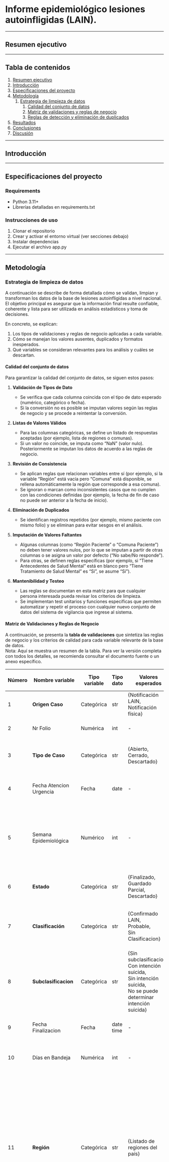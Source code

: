 # Informe epidemiológico lesiones autoinfligidas (LAIN).

---

## Resumen ejecutivo


 ---

## **Tabla de contenidos**
1. [Resumen ejecutivo](#resumen-ejecutivo)
2. [Introducción](#introducción)
2. [Especificaciones del proyecto](#especificaciones-del-proyecto)
3. [Metodología](#metodología)
   1. [Estrategia de limpieza de datos](#estrategia-de-limpieza-de-datos)
      1. [Calidad del conjunto de datos](#calidad-del-conjunto-de-datos)
      2. [Matriz de validaciones y reglas de negocio](#matriz-de-validaciones-y-reglas-de-negocio)
      3. [Reglas de detección y eliminación de duplicados](#reglas-de-detección-y-eliminación-de-duplicados)
4. [Resultados](#resultados)
5. [Conclusiones](#conclusiones)
6. [Discusión](#discusión)

---
## Introducción


 
---

## Especificaciones del proyecto

### Requirements
- Python 3.11+
- Librerías detalladas en requirements.txt

### Instrucciones de uso
1. Clonar el repositorio
2. Crear y activar el entorno virtual (ver secciones debajo)
3. Instalar dependencias
4. Ejecutar el archivo app.py

---
## Metodología

### Estrategia de limpieza de datos
A continuación se describe de forma detallada cómo se validan, limpian y transforman los datos de la base de 
lesiones autoinfligidas a nivel nacional. El objetivo principal es asegurar que la información final resulte confiable, 
coherente y lista para ser utilizada en análisis estadísticos y toma de decisiones.

En concreto, se explican:
1. Los tipos de validaciones y reglas de negocio aplicadas a cada variable.
2. Cómo se manejan los valores ausentes, duplicados y formatos inesperados.
3. Qué variables se consideran relevantes para los análisis y cuáles se descartan.

#### Calidad del conjunto de datos
Para garantizar la calidad del conjunto de datos, se siguen estos pasos:

1. **Validación de Tipos de Dato** 
    - Se verifica que cada columna coincida con el tipo de dato esperado (numérico, categórico o fecha).
    - Si la conversión no es posible se imputan valores según las reglas de negocio y se procede a reintentar 
   la conversión.


2. **Listas de Valores Válidos**
    - Para las columnas categóricas, se define un listado de respuestas aceptadas (por ejemplo, lista de 
   regiones o comunas).
    - Si un valor no coincide, se imputa como “NaN” (valor nulo). Posteriormente se imputan los datos de 
   acuerdo a las reglas de negocio.

   
3. **Revisión de Consistencia**
    - Se aplican reglas que relacionan variables entre sí (por ejemplo, si la variable “Región” está vacía pero “Comuna”
   está disponible, se rellena automáticamente la región que corresponde a esa comuna).
    - Se ignoran o marcan como inconsistentes casos que no cumplen con las condiciones definidas
   (por ejemplo, la fecha de fin de caso no puede ser anterior a la fecha de inicio).
   

4. **Eliminación de Duplicados** 
    - Se identifican registros repetidos (por ejemplo, mismo paciente con mismo folio) y se eliminan para evitar sesgos en el análisis.


5. **Imputación de Valores Faltantes**
    - Algunas columnas (como “Región Paciente” o “Comuna Paciente”) no deben tener valores nulos, 
   por lo que se imputan a partir de otras columnas o se asigna un valor por defecto (“No sabe/No responde”).
    - Para otras, se definen reglas específicas (por ejemplo, si “Tiene Antecedentes de Salud Mental” 
   está en blanco pero “Tiene Tratamiento de Salud Mental” es “Sí”, se asume “Sí”).


6. **Mantenibilidad y Testeo** 
    - Las reglas se documentan en esta matriz para que cualquier persona interesada pueda revisar 
   los criterios de limpieza.
    - Se implementan test unitarios y funciones específicas que permiten automatizar y repetir el proceso con 
   cualquier nuevo conjunto de datos del sistema de vigilancia que ingrese al sistema.

#### Matriz de Validaciones y Reglas de Negocio

A continuación, se presenta la **tabla de validaciones** que sintetiza las reglas de negocio y los criterios de calidad para cada variable relevante de la base de datos.  
Nota: Aquí se muestra un resumen de la tabla. Para ver la versión completa con todos los detalles, se recomienda consultar el documento fuente o un anexo específico.

| Número | Nombre variable                        | Tipo variable | Tipo dato | Valores esperados                                                                                                                                                 | Acepta null | Mantiene en análisis | Observaciones                                                                           | Reglas de validación                                                                                                                                                                                                                                                                                                                                                                                                                                                                                        |
|--------|----------------------------------------|---------------|-----------|-------------------------------------------------------------------------------------------------------------------------------------------------------------------|-------------|----------------------|-----------------------------------------------------------------------------------------|-------------------------------------------------------------------------------------------------------------------------------------------------------------------------------------------------------------------------------------------------------------------------------------------------------------------------------------------------------------------------------------------------------------------------------------------------------------------------------------------------------------|
| 1      | **Origen Caso**                        | Categórica    | str       | {Notificación LAIN, <br/>Notificación física}                                                                                                                     | No          | No                   | Define la fuente de notificación del evento                                             | No Aplica                                                                                                                                                                                                                                                                                                                                                                                                                                                                                                   |
| 2      | Nr Folio                               | Numérica      | int       | -                                                                                                                                                                 | No          | Si                   | Identificador numérico único del formulario                                             | 1. Verificar que no tenga campos NaN                                                                                                                                                                                                                                                                                                                                                                                                                                                                        |
| 3      | **Tipo de Caso**                       | Categórica    | str       | {Abierto, <br/>Cerrado, <br/>Descartado}                                                                                                                          | No          | Si                   | Indica la situación general del evento (abierto, cerrado o descartado)                  | 1. Solo incluir casos cerrados<br>2. No incluir datos faltantes                                                                                                                                                                                                                                                                                                                                                                                                                                             |
| 4      | Fecha Atencion Urgencia                | Fecha         | date      | -                                                                                                                                                                 | No          | Si                   | Registra la fecha en que el paciente fue atendido en urgencias                          | 1. Verificar que no tenga campos NaN                                                                                                                                                                                                                                                                                                                                                                                                                                                                        |
| 5      | Semana Epidemiológica                  | Numérico      | int       | -                                                                                                                                                                 | No          | Si                   | Indica la semana epidemiológica correspondiente a la fecha de atención                  | 1. Calcular en base a la fecha del evento, si no hay fecha del evento usar la fecha atención urgencia <br>2. Verificar que no tenga campos NaN                                                                                                                                                                                                                                                                                                                                                              |
| 6      | **Estado**                             | Categórica    | str       | {Finalizado,<br/> Guardado Parcial, <br/>Descartado}                                                                                                              | No          | Si                   | Define si el registro está finalizado, guardado parcial o descartado                    | 1. Solo casos finalizados, no incluir datos faltantes                                                                                                                                                                                                                                                                                                                                                                                                                                                       |
| 7      | **Clasificación**                      | Categórica    | str       | {Confirmado LAIN, <br/>Probable, <br/>Sin Clasificacion}                                                                                                          | Si          | Si                   | Determina el estado en plataforma del evento (confirmado, probable o sin clasificación) | 1. Solo casos Confirmado LAIN, no incluir datos faltantes                                                                                                                                                                                                                                                                                                                                                                                                                                                   |
| 8      | **Subclasificacion**                   | Categórica    | str       | {Sin subclasificacion, <br/>Con intención suicida,<br/> Sin intención suicida,<br/> No se puede determinar intención suicida}                                     | Si          | Si                   | Precisa la intencionalidad o tipo de subclasificación del evento                        | 1. Solo casos con Con intención suicida y Sin intención suicida, no incluir datos faltantes                                                                                                                                                                                                                                                                                                                                                                                                                 |
| 9      | Fecha Finalizacion                     | Fecha         | date time | -                                                                                                                                                                 | Si          | No                   | Indica la fecha de cierre del evento con fines de seguimiento                           | No Aplica                                                                                                                                                                                                                                                                                                                                                                                                                                                                                                   |
| 10     | Días en Bandeja                        | Numérica      | int       | -                                                                                                                                                                 | No          | No                   | Tiempo que el evento permaneció en espera antes de ser gestionado                       | No Aplica                                                                                                                                                                                                                                                                                                                                                                                                                                                                                                   |
| 11     | **Región**                             | Categórica    | str       | {Listado de regiones del país}                                                                                                                                    | No          | Si                   | Ubicación geopolítica donde se notifica el evento                                       | 1. Lista con las respuestas, si no esta en la lista imputar NaN <br>2. Si Región es NaN y Comuna tiene datos, se asigna la región de la comuna a la que pertenece el evento. <br>3. Si Región es NaN y Establecimiento de Salud tiene datos, se asigna la región a la que pertenece el establecimiento<br>4. Si Región es NaN imputar No sabe/No responde                                                                                                                                                   |
| 12     | **Comuna**                             | Categórica    | str       | {Listado de comunas del país}                                                                                                                                     | No          | Si                   | Unidad administrativa (comuna) donde se notifica el evento                              | 1. Lista con las respuestas, si no esta en la lista imputar NaN <br>2. Si Comuna es NaN y Establecimiento tiene datos imputar comuna a la que pertenece el establecimiento<br>3. Si comuna es NaN imputar No sabe/No responde                                                                                                                                                                                                                                                                               |
| 13     | **Establecimiento de Salud**           | Categórica    | str       | {Listado de establecimientos DEIS}                                                                                                                                | Si          | Si                   | Centro o institución de salud donde se registró el evento                               | 1. Lista con las respuestas, si no esta en la lista imputar NaN <br>2. Crear nueva variable que extraiga la pertenencia del establecimiento de la BD de establecimientos DEIS.<br>3. Si Establecimiento de Salud es NaN imputar No sabe/No responde                                                                                                                                                                                                                                                         |
| 14     | **Dependencia**                        | Categórica    | str       | {Fuerzas Armadas y de Orden, <br/>Privado,<br/> Público}                                                                                                          | Si          | Si                   | Tipo de dependencia del establecimiento (por ejemplo, público, privado)                 | 1. Lista con las respuestas, si no esta en la lista imputar NaN <br>2. Si Dependencia es NaN imputar No sabe/No responde                                                                                                                                                                                                                                                                                                                                                                                    |
| 15     | RUT Profesional                        | -             | str       | {Texto libre}                                                                                                                                                     | Si          | No                   | Documento de identificación del profesional a cargo                                     | No Aplica                                                                                                                                                                                                                                                                                                                                                                                                                                                                                                   |
| 16     | Nombre Profesional                     | -             | str       | {Texto libre}                                                                                                                                                     | Si          | No                   | Nombre completo del profesional                                                         | No Aplica                                                                                                                                                                                                                                                                                                                                                                                                                                                                                                   |
| 17     | Telefono Profesional                   | -             | str       | {Texto libre}                                                                                                                                                     | Si          | No                   | Teléfono de contacto del profesional                                                    | No Aplica                                                                                                                                                                                                                                                                                                                                                                                                                                                                                                   |
| 18     | Email Profesional                      | -             | str       | {Texto libre}                                                                                                                                                     | Si          | No                   | Dirección de correo electrónico del profesional                                         | No Aplica                                                                                                                                                                                                                                                                                                                                                                                                                                                                                                   |
| 19     | **Identificacion Paciente**            | Categórica    | str       | {RUN,<br/> Pasaporte, <br/>Comprobante de Parto,<br/> Identificación Local, <br/>Otro}                                                                            | Si          | Si                   | Tipo de documento que el paciente presenta para identificarse                           | Identificar duplicados en base al rut, nombres, fecha de atención y región de atención del paciente                                                                                                                                                                                                                                                                                                                                                                                                         |
| 20     | ID/RUT Paciente                        | -             | str       | {Texto libre}                                                                                                                                                     | Si          | Si                   | Identificación única del paciente                                                       | Identificar duplicados en base al rut, nombres, fecha de atención y región de atención del paciente                                                                                                                                                                                                                                                                                                                                                                                                         |
| 21     | Nombre Paciente                        | -             | str       | {Texto libre}                                                                                                                                                     | Si          | Si                   | Nombre (o nombres) del paciente                                                         | Identificar duplicados en base al rut, nombres, fecha de atención y región de atención del paciente                                                                                                                                                                                                                                                                                                                                                                                                         |
| 22     | Apellido Parterno Paciente             | -             | str       | {Texto libre}                                                                                                                                                     | Si          | Si                   | Primer apellido del paciente                                                            | Identificar duplicados en base al rut, nombres, fecha de atención y región de atención del paciente                                                                                                                                                                                                                                                                                                                                                                                                         |
| 23     | Apellido Materno Paciente              | -             | str       | {Texto libre}                                                                                                                                                     | Si          | Si                   | Segundo apellido del paciente                                                           | Identificar duplicados en base al rut, nombres, fecha de atención y región de atención del paciente                                                                                                                                                                                                                                                                                                                                                                                                         |
| 24     | **Sexo Paciente**                      | Categórica    | str       | {Hombre,<br/> Mujer,<br/> Intersex (Indeterminado), <br/>Desconocido}                                                                                             | Si          | Si                   | Sexo o condición sexual autodeclarada del paciente                                      | 1. Lista con las respuestas, si no esta en la lista imputar NaN <br>2. Si Establecimiento de Salud es NaN imputar Desconocido                                                                                                                                                                                                                                                                                                                                                                               |
| 25     | Fecha Nacimiento Paciente              | Fecha         | date      | -                                                                                                                                                                 | Si          | Si                   | Fecha de nacimiento del paciente                                                        | 1. Verificar tipo de dato <br/> 2. Aplicar transformaciones necesarias <br/> 3. Eliminar registros nulos                                                                                                                                                                                                                                                                                                                                                                                                    |
| 26     | Edad Paciente                          | Numérico      | int       | -                                                                                                                                                                 | Si          | Si                   | Edad (en años) calculada en la fecha del evento                                         | Calcular a la fecha del evento, revisar y eliminar outliers                                                                                                                                                                                                                                                                                                                                                                                                                                                 |
| 27     | **Región Paciente**                    | Categórica    | str       | {Listado de regiones del país}                                                                                                                                    | Si          | Si                   | Región de residencia habitual del paciente                                              | 1. Lista con las respuestas, si no esta en la lista imputar NaN <br>2. Si Región Paciente es NaN y Comuna Paciente tiene datos, se asigna la región de la comuna a la que pertenece el evento. <br>3. Si Región Paciente es NaN imputar No sabe/No responde                                                                                                                                                                                                                                                 |
| 28     | **Comuna Paciente**                    | Categórica    | str       | {Listado de comunas del país}                                                                                                                                     | Si          | Si                   | Comuna de residencia habitual del paciente                                              | 1. A los datos faltantes imputar como No sabe/No responde                                                                                                                                                                                                                                                                                                                                                                                                                                                   |
| 29     | Direccion Paciente                     | -             | str       | {Via residencia + Direccion Paciente}                                                                                                                             | Si          | Si                   | Dirección y vía de residencia del paciente                                              | Normalizar para el análisis geográfico                                                                                                                                                                                                                                                                                                                                                                                                                                                                      |
| 30     | **Se considera pueblo originario**     | Categórica    | str       | {Si,<br/> No, <br/>No hay información}                                                                                                                            | Si          | Si                   | Indica si el paciente se reconoce parte de un pueblo originario                         | 1. Lista con las respuestas, si no esta en la lista imputar NaN <br>2. Si Se considera pueblo originario es NaN imputar No hay información                                                                                                                                                                                                                                                                                                                                                                  |
| 31     | **Pueblo originario**                  | -             | str       | {Texto libre}                                                                                                                                                     | Si          | No                   | Nombre específico del pueblo originario (en texto libre)                                | No Aplica                                                                                                                                                                                                                                                                                                                                                                                                                                                                                                   |
| 32     | **Se considera afrodescendiente**      | Categórica    | str       | {Si, <br/>No, <br/>No hay información}                                                                                                                            | Si          | Si                   | Indica si el paciente se reconoce como afrodescendiente                                 | 1. Lista con las respuestas, si no esta en la lista imputar NaN <br>2. Si Se condiera afrodescendiente es NaN imputar No hay información                                                                                                                                                                                                                                                                                                                                                                    |
| 33     | **Identidad de Género**                | Categórica    | str       | {Masculino, <br/>Femenina,<br/> Transgenero Masculino,<br/> Transgenero Femenina, <br/>No Binarie, <br/>No hay Información, <br/>Otra}                            | Si          | Si                   | Refleja la autopercepción de género del paciente                                        | 1. Lista con las respuestas, si no esta en la lista imputar NaN <br>2. Si Identidad de Género es NaN imputar No hay información                                                                                                                                                                                                                                                                                                                                                                             |
| 34     | **Orientacion Sexual**                 | Categórica    | str       | {Heterosexual,<br/> Homosexual (gay/lesbiana),<br/> Bisexual,<br/> No sabe/no responde}                                                                           | Si          | Si                   | Describe la orientación sexual declarada por el paciente                                | 1. Lista con las respuestas, si no esta en la lista imputar NaN <br>2. Si Orientacion Sexual es NaN imputar No sabe/no responde                                                                                                                                                                                                                                                                                                                                                                             |
| 35     | **Nacionalidad Paciente**              | Categórica    | str       | {Listado de países}                                                                                                                                               | Si          | Si                   | País de nacionalidad del paciente                                                       | 1. Lista con las respuestas, si no esta en la lista imputar NaN <br>2. Si Nacionalidad Paciente es NaN imputar No sabe/no responde<br>3. Crear nueva variable Chileno, Extranjero, No sabe/no responde.                                                                                                                                                                                                                                                                                                     |
| 36     | **Persona Bajo Cuidado**               | Categórica    | str       | {Listado de variables}                                                                                                                                            | Si          | No                   | Indica si el paciente está bajo cuidado institucional (ej. Residencias, ELEAM, etc.)    | No Aplica                                                                                                                                                                                                                                                                                                                                                                                                                                                                                                   |
| 37     | **Acompañante del Paciente**           | Categórica    | str       | {Esposo/a o pareja,<br/> Hijo/a,<br/> Padre o madre, <br/>Otro familiar,<br/> Amigo y otro conocido,<br/> Amigo u otro conocido,<br/> Otro,<br/> Sin acompañante} | Si          | Si                   | Persona que acompaña al paciente durante la atención                                    | 1. Lista con las respuestas, si no esta en la lista imputar NaN<br>2. Los datos NaN quedarán como No sabe/No responde                                                                                                                                                                                                                                                                                                                                                                                       |
| 38     | Nombre acompañante                     | -             | str       | {Texto libre}                                                                                                                                                     | Si          | No                   | Nombre completo del acompañante                                                         | No Aplica                                                                                                                                                                                                                                                                                                                                                                                                                                                                                                   |
| 39     | Telefono acompañante                   | Categórica    | str       | {Móvil, Fijo}                                                                                                                                                     | Si          | No                   | Tipo de teléfono del acompañante (móvil o fijo)                                         | No Aplica                                                                                                                                                                                                                                                                                                                                                                                                                                                                                                   |
| 40     | Numero acompañante                     | -             | str       | {Texto libre}                                                                                                                                                     | Si          | No                   | Número de teléfono del acompañante                                                      | No Aplica                                                                                                                                                                                                                                                                                                                                                                                                                                                                                                   |
| 41     | **Lesion fue Autoinflingida**          | Categórica    | str       | {Si, <br/>No sabe / No responde}                                                                                                                                  | Si          | No                   | Confirma si la lesión se infligió el propio paciente                                    | No Aplica                                                                                                                                                                                                                                                                                                                                                                                                                                                                                                   |
| 42     | **Lesion fue intencional**             | Categórica    | str       | {Si, <br/>No sabe / No responde}                                                                                                                                  | Si          | No                   | Indica si hubo una intención deliberada al infligirse la lesión                         | No Aplica                                                                                                                                                                                                                                                                                                                                                                                                                                                                                                   |
| 43     | **Tuvo intencion de Morir**            | Categórica    | str       | {Si, <br/>No, <br/>No sabe / No responde}                                                                                                                         | Si          | No                   | Registra si el paciente tuvo intención suicida con la autolesión                        | No Aplica                                                                                                                                                                                                                                                                                                                                                                                                                                                                                                   |
| 44     | **Tiene Antecedentes salud mental**    | Categórica    | str       | {Si, <br/>No, <br/>No sabe/no responde}                                                                                                                           | Si          | Si                   | Indica historial o antecedentes de salud mental                                         | 1. Lista con las respuestas, si no esta en la lista imputar NaN<br>2. Si Tiene Antecedentes salud mental en NaN y Tiene tratamiento salud mental == Si imputar Si<br>3. Los datos NaN quedarán como No sabe/No responde                                                                                                                                                                                                                                                                                     |
| 45     | Antecedentes salud mental              | -             | str       | {Texto libre}                                                                                                                                                     | Si          | No                   | Descripción libre de los antecedentes de salud mental                                   | No Aplica                                                                                                                                                                                                                                                                                                                                                                                                                                                                                                   |
| 46     | **Tiene tratamiento salud mental**     | Categórica    | str       | {Si, <br/>No, <br/>No sabe/no responde}                                                                                                                           | Si          | Si                   | Indica si el paciente recibe tratamiento por salud mental                               | 1. Lista con las respuestas, si no esta en la lista imputar NaN<br>2. Si Tiene Antecedentes salud mental == Si y Tiene tratamiento salud mental == NaN imputar No sabe/no responde<br>3. Si Tiene Antecedentes salud mental == No sabe/no responde imputar No sabe/no responde en Tiene tratamiento salud mental<br>4. Si Tiene Antecedentes salud mental == No IMPUTAR  Tiene tratamiento salud mental == NaN <br>                                                                                         |
| 47     | Lugar tratamiento salud mental         | -             | str       | {Texto libre}                                                                                                                                                     | Si          | No                   | Establecimiento o lugar donde se da el tratamiento                                      | No Aplica                                                                                                                                                                                                                                                                                                                                                                                                                                                                                                   |
| 48     | Otros antecedentes de salud relevantes | -             | str       | {Texto libre}                                                                                                                                                     | Si          | No                   | Información adicional sobre la historia clínica del paciente                            | No Aplica                                                                                                                                                                                                                                                                                                                                                                                                                                                                                                   |
| 49     | **Paciente estudia actualmente**       | Categórica    | str       | {Si, <br/>No, <br/>No puede contestar}                                                                                                                            | Si          | Si                   | Indica si el paciente se encuentra cursando estudios en el momento de la atención       | 1. Lista con las respuestas, si no esta en la lista imputar NaN<br>2. Si el evento tiene Region de estudios imputar Si<br>3. Si el evento tiene Comuna estudios imputar Si<br>4. Los datos NaN quedarán como No sabe/No responde                                                                                                                                                                                                                                                                            |
| 50     | **Region de estudios**                 | Categórica    | str       | {Listado de regiones del país}                                                                                                                                    | Si          | Si                   | Especifica la región donde el paciente cursa estudios                                   | 1.  Lista con las respuestas, si no esta en la lista imputar NaN<br>2. Si el evento tiene Comuna estudios imputar la región que corresponde<br>3. Los datos NaN quedarán como No sabe/No responde                                                                                                                                                                                                                                                                                                           |
| 51     | **Comuna de estudios**                 | Categórica    | str       | {Listado de comunas del país}                                                                                                                                     | Si          | No                   | Comuna donde el paciente cursa estudios                                                 | 1. Lista con las respuestas, si no esta en la lista imputar NaN<br>2. Los datos NaN quedarán como No sabe/No responde                                                                                                                                                                                                                                                                                                                                                                                       |
| 52     | **Nombre establecimiento estudio**     | -             | str       | {Texto libre}                                                                                                                                                     | Si          | No                   | Nombre del establecimiento educacional del paciente                                     | No Aplica                                                                                                                                                                                                                                                                                                                                                                                                                                                                                                   |
| 53     | **Paciente trabaja actualmente**       | Categórica    | str       | {Si, <br/>No, <br/>No puede contestar}                                                                                                                            | Si          | Si                   | Informa si el paciente se encuentra trabajando en el momento de la atención             | 1. Lista con las respuestas, si no esta en la lista imputar NaN<br>2. Si el evento tiene Region de trabajo imputar Si<br>3. Si el evento tiene Comuna de trabajo imputar Si<br>4. Los datos NaN quedarán como No sabe/No responde                                                                                                                                                                                                                                                                           |
| 54     | **Region de trabajo**                  | Categórica    | str       | {Listado de regiones del país}                                                                                                                                    | Si          | Si                   | Región donde el paciente desempeña su actividad laboral                                 | 1.  Lista con las respuestas, si no esta en la lista imputar NaN<br>2. Si el evento tiene Comuna de trabajo imputar la región que corresponde<br>3. Los datos NaN quedarán como No sabe/No responde                                                                                                                                                                                                                                                                                                         |
| 55     | **Comuna de trabajo**                  | Categórica    | str       | {Listado de comunas del país}                                                                                                                                     | Si          | Si                   | Comuna donde el paciente desarrolla su trabajo                                          | 1. Lista con las respuestas, si no esta en la lista imputar NaN<br>2. Los datos NaN quedarán como No sabe/No responde                                                                                                                                                                                                                                                                                                                                                                                       |
| 56     | **Nombre lugar de trabajo**            | -             | str       | {Texto libre}                                                                                                                                                     | Si          | No                   | Nombre del lugar o institución donde trabaja el paciente                                | No Aplica                                                                                                                                                                                                                                                                                                                                                                                                                                                                                                   |
| 57     | Fecha del evento                       | Fecha         | date      | -                                                                                                                                                                 | No          | Si                   | Momento en que ocurrió la lesión                                                        | 1. Verificar que no tenga campos NaN                                                                                                                                                                                                                                                                                                                                                                                                                                                                        |
| 58     | **Tipo de evento**                     | Categórica    | str       | {Lesiones, <br/>Intoxicación, <br/>Ahorcamiento, <br/>estrangulamiento o sofocación}                                                                              | Si          | Si                   | Clasifica la naturaleza de la lesión (lesiones físicas, intoxicación, etc.)             | 1. Lista con las respuestas, si no esta en la lista imputar NaN<br>2. Si es NaN y en Metodo de Lesion Por medicamentos, Pro drogas, Por Alcohol, Por plaguicidas, Intoxicación imputar Intoxicación<br>3. Si es NaN y en Metodo de Lesion Arma blanca, Arma de fuego, Lesión por saltar de un lugar elevado, Lesión por colocarse delante de un vehículo, Lesiones imputar Lesiones<br>4. Si es NaN y Metodo de Lesion es Otro imputar Otro<br>5. Los datos NaN quedarán como No sabe/No responde           |
| 59     | **Metodo de Lesion**                   | Categórica    | str       | {Listado de variables}                                                                                                                                            | Si          | No                   | Método específico por el cual se produce la lesión                                      | 1. Lista con las respuestas, si no esta en la lista imputar NaN<br>2. Si es NaN y Tipo de evento es Lesiones imputar Lesiones<br>3. Si es NaN y Tipo de evento es Intoxicación imputar Intoxicación<br>4. Si es NaN y Tipo de evento es Ahorcamiento, estrangulamiento o sofocación imputar Otro<br>5. Si es NaN imputar No sabe/no responde                                                                                                                                                                |
| 60     | Detalle metodo de Lesion               | -             | str       | {Texto libre}                                                                                                                                                     | Si          | No                   | Descripción adicional del método de la lesión                                           | No Aplica                                                                                                                                                                                                                                                                                                                                                                                                                                                                                                   |
| 61     | **Lugar del evento**                   | Categórica    | str       | {Listados de variables }                                                                                                                                          | Si          | Si                   | Sitio donde ocurrió la lesión (vivienda, vía pública, etc.)                             | 1. Lista con las respuestas, si no esta en la lista imputar NaN<br>2. Si es Nan imputar No sabe/no responde                                                                                                                                                                                                                                                                                                                                                                                                 |
| 62     | Detalle del lugar evento               | -             | str       | {Texto libre}                                                                                                                                                     | Si          | Si                   | Explicación libre sobre la localización del suceso                                      | 1. Conectarse a una API de Chat GPT para que analice el texto                                                                                                                                                                                                                                                                                                                                                                                                                                               |
| 63     | Factor Precipitante                    | -             | str       | {Texto libre}                                                                                                                                                     | Si          | Si                   | Causas o motivos que llevaron al evento                                                 | 1. Conectarse a una API de Chat GPT para que analice el texto                                                                                                                                                                                                                                                                                                                                                                                                                                               |
| 64     | **Derivacion**                         | Categórica    | str       | {Hospitalización, <br/>Atencion Ambulatoria de Especialidad, <br/>Atencion Ambulatoria no de especialidad AP, <br/>Paciente rechaza derivacion}                   | Si          | Si                   | Tipo de derivación posterior a la atención                                              | 1. Lista con las respuestas, si no esta en la lista imputar NaN<br>2. Si Derivacion == Paciente rechaza derivacion y Derivacion Region O Derivacion comuna != NaN imputar en Derivacion No sabe/no responde<br>3. Si Derivacion == NaN y Derivacion Region O Derivacion comuna != NaN imputar en Derivacion No sabe/no responde<br>4. Si Derivacion == NaN y Derivacion Region Y Derivacion comuna == NaN imputar en Derivacion Paciente sin derivación<br>5. Crear nueva variable Paciente Derivado Si, No |
| 65     | **Derivacion Region**                  | Categórica    | str       | {Listado de regiones del paí}                                                                                                                                     | Si          | Si                   | Región a la que se deriva al paciente                                                   | 1. Lista con las respuestas, si no esta en la lista imputar NaN<br>2. Si es NaN y tiene Derivacion comuna imputar la región que corresponde a la comuna<br>3. Si es NaN y tiene Derivacion Establecimiento imputar la región que corresponde al Establecimiento<br>4. Si Derivacion == Paciente rechaza derivacion y Paciente sin derivación Los datos NaN quedarán como NaN                                                                                                                                |
| 66     | **Derivacion Comuna**                  | Categórica    | str       | {Listado de comunas del país}                                                                                                                                     | Si          | No                   | Comuna donde se deriva el paciente                                                      | No Aplica                                                                                                                                                                                                                                                                                                                                                                                                                                                                                                   |
| 67     | **Derivacion Establecimiento**         | Categórica    | str       | {Listado de establecimientos DEIS}                                                                                                                                | Si          | Si                   | Centro asistencial al que se deriva el paciente                                         | 1. Lista con las respuestas, si no esta en la lista imputar NaN<br>2. Si es NaN y Derivacion (no incluir paciente rechaza derivacion y Paciente sin derivación) O Derivacion Region O Derivacion Comuna != NaN Derivacion Establecimiento == No sabe/no responde<br>3. Si Derivacion == Paciente rechaza derivacion y Paciente sin derivación Los datos NaN quedarán como NaN                                                                                                                               |
| 68     | Derivacion detalle                     | -             | str       | {Texto libre}                                                                                                                                                     | Si          | No                   | Información específica sobre la derivación                                              | No Aplica                                                                                                                                                                                                                                                                                                                                                                                                                                                                                                   |


#### Reglas de detección y eliminación de duplicados

1. **Normalización de Datos**
Antes de buscar duplicados, es importante que la información tenga un formato uniforme. Para ello, se aplican los siguientes cambios:
    - **Convertir a minúsculas:** Los campos de "ID/RUT Paciente", "Nombre Paciente", "Apellido Paterno Paciente" y "Apellido Materno Paciente" se pasan a minúsculas.
    - **Eliminar espacios extra:** Se quitan los espacios que estén al inicio o al final de cada campo.
    - **Quitar caracteres especiales:** Se eliminan caracteres que puedan interferir en la comparación de los datos.

2. **Identificación de Duplicados por RUT**
Una vez normalizados los datos, se identifica si existen registros duplicados basándose en el "ID/RUT Paciente" y, además, en la "Fecha del evento".
    - **Agrupación:** Se agrupan los registros que tengan el mismo RUT y que correspondan a la misma fecha.
    - **Selección de registro:** Dentro de cada grupo, se conserva únicamente el registro que contenga la mayor cantidad de información. De este modo, se descarta cualquier otro registro que cumpla con los mismos criterios de RUT y fecha.

3. **Identificación de Duplicados por Nombres y Apellidos**
Si después de aplicar la regla anterior aún se pueden encontrar posibles duplicados, se procede a un segundo nivel de verificación:
    - **Agrupación:** Se agrupan los registros según los campos "Nombre Paciente", "Apellido Paterno Paciente" y "Apellido Materno Paciente", siempre considerando también la "Fecha del evento".
    - **Selección de registro:** Al igual que en el paso anterior, se conserva el registro que presente la mayor cantidad de información para cada grupo, descartando los demás.

   
Gracias a esta estrategia, se logra:

- **Estandarizar y depurar** la información, facilitando su análisis.
- **Minimizar errores** relacionados con duplicados, valores faltantes o inconsistencias lógicas entre variables.
- **Producir datos de alta calidad**, aumentando la confiabilidad de los resultados y conclusiones obtenidas.

Este documento sirve como **guía de referencia** para todos los involucrados (investigadores, personal de salud, 
analistas de datos, etc.) sobre cómo se lleva a cabo la validación y limpieza de la información. Con ello, se refuerza
la transparencia y se garantizan buenas prácticas de gestión de datos.

--- 
## Resultados



---
## Conclusiones



---
## Discusión



---
    





